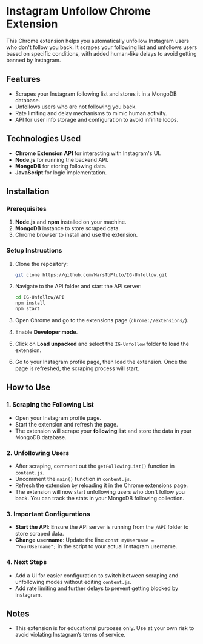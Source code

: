 # Instagram Unfollow Chrome Extension

This Chrome extension helps you automatically unfollow Instagram users who don't follow you back. It scrapes your following list and unfollows users based on specific conditions, with added human-like delays to avoid getting banned by Instagram.

## Features
- Scrapes your Instagram following list and stores it in a MongoDB database.
- Unfollows users who are not following you back.
- Rate limiting and delay mechanisms to mimic human activity.
- API for user info storage and configuration to avoid infinite loops.

## Technologies Used
- **Chrome Extension API** for interacting with Instagram's UI.
- **Node.js** for running the backend API.
- **MongoDB** for storing following data.
- **JavaScript** for logic implementation.

## Installation

### Prerequisites
1. **Node.js** and **npm** installed on your machine.
2. **MongoDB** instance to store scraped data.
3. Chrome browser to install and use the extension.

### Setup Instructions
1. Clone the repository:
   ```bash
   git clone https://github.com/MarsToPluto/IG-Unfollow.git
   ```

2. Navigate to the API folder and start the API server:
   ```bash
   cd IG-Unfollow/API
   npm install
   npm start
   ```

3. Open Chrome and go to the extensions page (`chrome://extensions/`).

4. Enable **Developer mode**.

5. Click on **Load unpacked** and select the `IG-Unfollow` folder to load the extension.

6. Go to your Instagram profile page, then load the extension. Once the page is refreshed, the scraping process will start.

## How to Use

### 1. Scraping the Following List
- Open your Instagram profile page.
- Start the extension and refresh the page.
- The extension will scrape your **following list** and store the data in your MongoDB database.

### 2. Unfollowing Users
- After scraping, comment out the `getFollowingList()` function in `content.js`.
- Uncomment the `main()` function in `content.js`.
- Refresh the extension by reloading it in the Chrome extensions page.
- The extension will now start unfollowing users who don't follow you back. You can track the stats in your MongoDB following collection.

### 3. Important Configurations
- **Start the API**: Ensure the API server is running from the `/API` folder to store scraped data.
- **Change username**: Update the line `const myUsername = "YourUsername";` in the script to your actual Instagram username.

### 4. Next Steps
- Add a UI for easier configuration to switch between scraping and unfollowing modes without editing `content.js`.
- Add rate limiting and further delays to prevent getting blocked by Instagram.
  
## Notes
- This extension is for educational purposes only. Use at your own risk to avoid violating Instagram’s terms of service.
